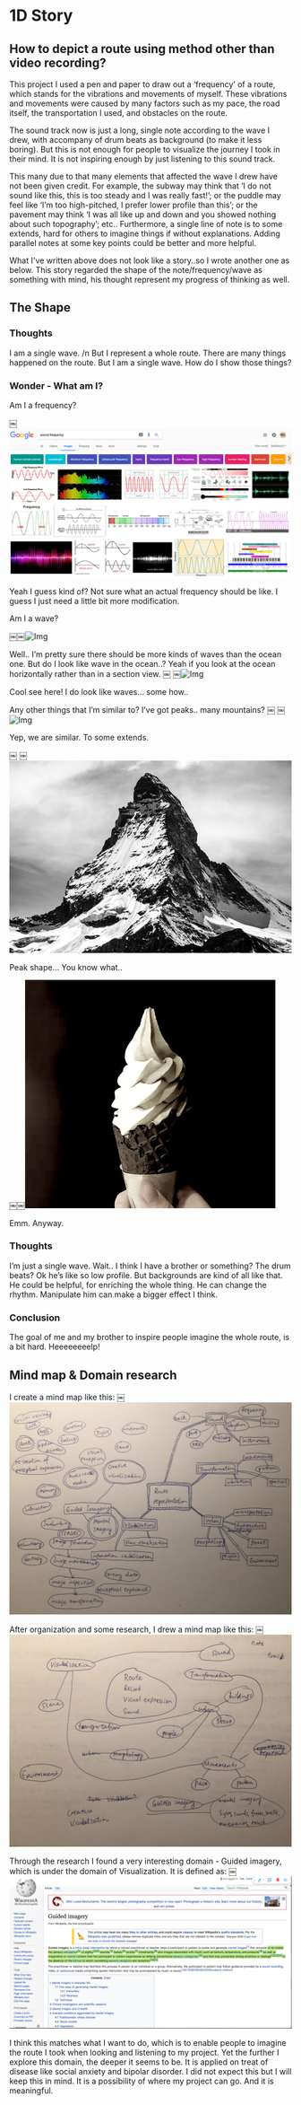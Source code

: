 # 1D Story
## How to depict a route using method other than video recording?

This project I used a pen and paper to draw out a ‘frequency’ of a route, which stands for the vibrations and movements of myself. These vibrations and movements were caused by many factors such as my pace, the road itself, the transportation I used, and obstacles on the route.

The sound track now is just a long, single note according to the wave I drew, with accompany of drum beats as background (to make it less boring). But this is not enough for people to visualize the journey I took in their mind. It is not inspiring enough by just listening to this sound track. 

This many due to that many elements that affected the wave I drew have not been given credit. For example, the subway may think that ‘I do not sound like this, this is too steady and I was really fast!’; or the puddle may feel like ‘I’m too high-pitched, I prefer lower profile than this’; or the pavement may think ‘I was all like up and down and you showed nothing about such topography’; etc.. Furthermore, a single line of note is to some extends, hard for others to imagine things if without explanations. Adding parallel notes at some key points could be better and more helpful.

What I've written above does not look like a story..so I wrote another one as below.
This story regarded the shape of the note/frequency/wave as something with mind, his thought represent my progress of thinking as well.

## The Shape

### Thoughts
I am a single wave. 
/n But I represent a whole route.
There are many things happened on the route.
But I am a single wave.
How do I show those things?

### Wonder - What am I?

Am I a frequency?

￼![Img](1d/1.png)

Yeah I guess kind of? 
Not sure what an actual frequency should be like.
I guess I just need a little bit more modification.

Am I a wave?

￼￼![Img](1d/2.png)

Well.. I’m pretty sure there should be more kinds of waves than the ocean one.
But do I look like wave in the ocean..?
Yeah if you look at the ocean horizontally rather than in a section view.
￼
￼![Img](1d/3.png)

Cool see here!
I do look like waves… some how..

Any other things that I’m similar to?
I’ve got peaks.. many mountains?
￼
￼![Img](1d/4.png)

Yep, we are similar. To some extends.

￼
￼![Img](1d/5.png)

Peak shape…
You know what..

￼￼![Img](1d/6.jpeg)

Emm. Anyway.

### Thoughts
I’m just a single wave.
Wait.. I think I have a brother or something?
The drum beats?
Ok he’s like so low profile.
But backgrounds are kind of all like that.
He could be helpful, for enriching the whole thing.
He can change the rhythm.
Manipulate him can make a bigger effect I think.

### Conclusion
The goal of me and my brother to inspire people imagine the whole route,
is a bit hard.
Heeeeeeeelp!



## Mind map & Domain research

I create a mind map like this:
￼![Img](1d/7.JPG)

After organization and some research, I drew a mind map like this:
￼![Img](1d/8.JPG)

Through the research I found a very interesting domain - Guided imagery, which is under the domain of Visualization.
It is defined as:
￼![Img](1d/9.png)

I think this matches what I want to do, which is to enable people to imagine the route I took when looking and listening to my project. 
Yet the further I explore this domain, the deeper it seems to be. It is applied on treat of disease like social anxiety and bipolar disorder.
I did not expect this but I will keep this in mind. It is a possibility of where my project can go. And it is meaningful.


